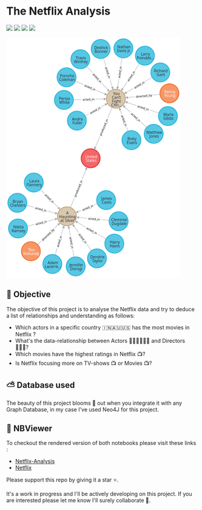 # The Netflix Analysis

![](https://img.shields.io/badge/Made--with-Python-green?style=plastic&logo=Python) ![](https://img.shields.io/badge/Complete-30%25-red?style=plastic) ![](https://img.shields.io/badge/stable-No%20Release-informational?style=plastic) ![](https://img.shields.io/badge/focus-analytics-important?style=plastic) 



![](https://github.com/lucifermorningstar1305/netflix/blob/main/graph_1.png?raw=true)





## 🎯 Objective

The objective of this project is to analyse the Netflix data and try to deduce a list of relationships and understanding as follows:

* Which actors in a specific country 🇮🇳🇦🇺🇺🇸 has the most movies in Netflix ?
* What's the data-relationship between Actors 👨🏻‍🦱👩🏼‍🦰 and Directors 👨🏼‍🦳? 
* Which movies have the highest ratings in Netflix 📺?
* Is Netflix focusing more on TV-shows 📺 or Movies 📺?

## ⛅ Database used

The beauty of this project blooms :sunflower: out when you integrate it with any Graph Database, in my case I've used Neo4J for this project.

## 📔 NBViewer 

To checkout the rendered version of both notebooks please visit these links :

* [Netflix-Analysis](https://nbviewer.ipython.org/github/lucifermorningstar1305/netflix/blob/main/Netflix-Analysis.ipynb)
* [Netflix](https://nbviewer.ipython.org/github/lucifermorningstar1305/netflix/blob/main/Netflix.ipynb)

Please support this repo by giving it a star ⭐. 

It's a work in progress and I'll be actively developing on this project. If you are interested please let me know I'll surely collaborate 🤝. 





